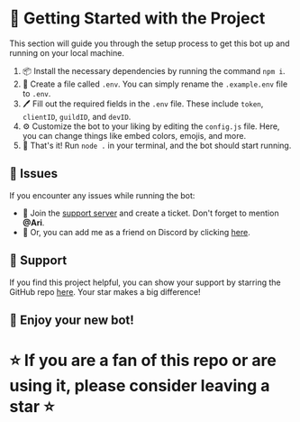 # 🚀 Getting Started with the Project

This section will guide you through the setup process to get this bot up and running on your local machine.

1. 📦 Install the necessary dependencies by running the command `npm i`.
2. 📄 Create a file called `.env`. You can simply rename the `.example.env` file to `.env`.
3. 🖊️ Fill out the required fields in the `.env` file. These include `token`, `clientID`, `guildID`, and `devID`.
4. ⚙️ Customize the bot to your liking by editing the `config.js` file. Here, you can change things like embed colors, emojis, and more.
5. 🎉 That's it! Run `node .` in your terminal, and the bot should start running.

## 🐛 Issues

If you encounter any issues while running the bot:

- 🎫 Join the [support server](https://discord.gg/) and create a ticket. Don't forget to mention **@Ari**.
- 🤝 Or, you can add me as a friend on Discord by clicking [here](https://discord.com/).

## 💖 Support

If you find this project helpful, you can show your support by starring the GitHub repo [here](https://github.com/Kkkermit/Testify). Your star makes a big difference!

## 🎈 Enjoy your new bot!

# ⭐ If you are a fan of this repo or are using it, please consider leaving a star ⭐
